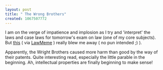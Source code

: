 ```yaml
--- 
layout: post
title: " The Wrong Brothers"
created: 1067507772
---
```

I am on the verge of impatience and implosion as I try and 'interpret' the laws and case laws for tomorrow's exam on law (one of my core subjects). But <a href="http://www.nybooks.com/articles/16736">this</a> ( via <a href="http://research.yale.edu/lawmeme/">LawMeme</a> ) really blew me away ( no pun intended ;) ). 


Apparently, the Wright Brothers caused more harm than good by the way of their patents. Quite interesting read, especially the little parable in the beginning. Ah, intellectual properties are finally beginning to make sense!
